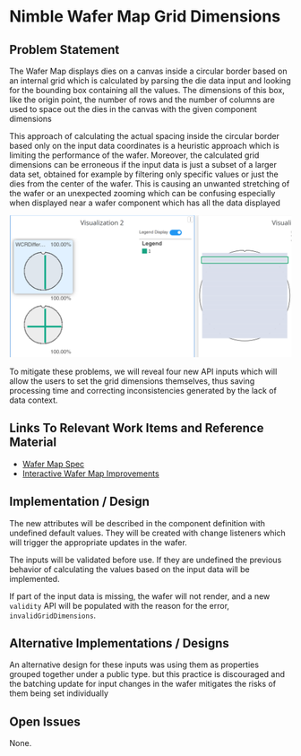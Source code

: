 # Nimble Wafer Map Grid Dimensions

## Problem Statement

The Wafer Map displays dies on a canvas inside a circular border based on an internal grid which is calculated by parsing the die data input and looking for the bounding box containing all the values. The dimensions of this box, like the origin point, the number of rows and the number of columns are used to space out the dies in the canvas with the given component dimensions

This approach of calculating the actual spacing inside the circular border based only on the input data coordinates is a heuristic approach which is limiting the performance of the wafer. Moreover, the calculated grid dimensions can be erroneous if the input data is just a subset of a larger data set, obtained for example by filtering only specific values or just the dies from the center of the wafer. This is causing an unwanted stretching of the wafer or an unexpected zooming which can be confusing especially when displayed near a wafer component which has all the data displayed

![Differences between expected visuals and existing visuals](resources/grid-dimensions-impact.png)

To mitigate these problems, we will reveal four new API inputs which will allow the users to set the grid dimensions themselves, thus saving processing time and correcting inconsistencies generated by the lack of data context.

## Links To Relevant Work Items and Reference Material

-   [Wafer Map Spec](../README.md)
-   [Interactive Wafer Map Improvements](https://dev.azure.com/ni/DevCentral/_wiki/wikis/Stratus/66917/Interactive-Wafer-Map-Improvements)

## Implementation / Design

The new attributes will be described in the component definition with undefined default values. They will be created with change listeners which will trigger the appropriate updates in the wafer.

The inputs will be validated before use. If they are undefined the previous behavior of calculating the values based on the input data will be implemented.

If part of the input data is missing, the wafer will not render, and a new `validity` API will be populated with the reason for the error, `invalidGridDimensions`.

## Alternative Implementations / Designs

An alternative design for these inputs was using them as properties grouped together under a public type. but this practice is discouraged and the batching update for input changes in the wafer mitigates the risks of them being set individually

## Open Issues

None.

